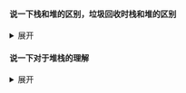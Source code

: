 #### 说一下栈和堆的区别，垃圾回收时栈和堆的区别

<details>
    <summary>展开</summary>
    <ol>
        <li>栈由<b>系统</b>自动分配内存空间，<b>大小固定</b>，是一块<b>连续</b>的内存区域，<b>运行效率较高</b>，容易发生溢出<br>堆由<b>程序员</b>申请分配内存空间，是<b>不连续</b>的内存区域，<b>大小不固定</b>，因为堆内存是new分配的内存所以<b>运行效率较低</b></li>
        <li>栈内存存储的一般是<b>基本数据类型</b>，堆内存存储的一般是<b>引用数据类型</b></li>
        <li>栈的回收是<b>系统控制</b>的，堆的回收是<b>人为控制</b>的，程序结束后系统会自动回收</li>
    </ol>
</details>


#### 说一下对于堆栈的理解

<details>
    <summary>展开</summary>
    <p>
        就把上面的复述一遍就行了
    </p>
</details>

